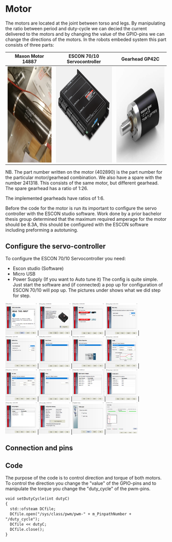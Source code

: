 
# Motor

The motors are located at the joint between torso and legs. By manipulating the ratio between period and duty-cycle we can decied the current delivered to the motors and by changing the value of the GPIO-pins we can change the directions of the motors. In the robots embeded system this part consists of three parts:

Maxon Motor 14887            |   ESCON 70/10 Servocontroller    |   Gearhead GP42C
:------------------------------------:|:-------------------------------------:|:-------------------------:
<img src="assets_motor/176682329_3791733154215068_5268941636711901361_n.jpg" width="300" height="300"/>  | <img src="assets_motor/ESCON_7010_Servocontroller.jpg" width="300" height="300"/>  | <img src="assets_motor/GP-42-C-42-Detail.jpg" width="300" height="300"/>

NB. The part number written on the motor (402890) is the part number for the particular motor/gearhead combination. We also have a spare with the number 241318. This consists of the same motor, but different gearhead. The spare gearhead has a ratio of 1:26.

The implemented gearheads have ratios of 1:6. 

Before the code for the motor is run its important to configure the servo controller with the ESCON studio software. Work done by a prior bachelor thesis group determined that the maximum required amperage for the motor should be 8.3A, this should be configured with the ESCON software including preforming a autotuning.

## Configure the servo-controller
To configure the ESCON 70/10 Servocontroller you need:
* Escon studio (Software)
* Micro USB
* Power Supply (If you want to Auto tune it)
The config is quite simple. Just start the software and (if connected) a pop up for configuration of ESCON 70/10 will pop up. The pictures under shows what we did step for step.

<img src="assets_motor/Escon_studio_01.PNG" width="100" height="100"/>|<img src="assets_motor/Escon_studio_02.PNG" width="100" height="100"/>|<img src="assets_motor/Escon_studio_03.PNG" width="100" height="100"/>|<img src="assets_motor/Escon_studio_04.PNG" width="100" height="100"/>|<img src="assets_motor/Escon_studio_05.PNG" width="100" height="100"/>|<img src="assets_motor/Escon_studio_06.PNG" width="100" height="100"/>|<img src="assets_motor/Escon_studio_07.PNG" width="100" height="100"/>|<img src="assets_motor/Escon_studio_08.PNG" width="100" height="100"/>|<img src="assets_motor/Escon_studio_09.PNG" width="100" height="100"/>|<img src="assets_motor/Escon_studio_10.PNG" width="100" height="100"/>|<img src="assets_motor/Escon_studio_11.PNG" width="100" height="100"/>|<img src="assets_motor/Escon_studio_12.PNG" width="100" height="100"/>|<img src="assets_motor/Escon_studio_13.PNG" width="100" height="100"/>|<img src="assets_motor/Escon_studio_14.PNG" width="100" height="100"/>|<img src="assets_motor/Escon_studio_15.PNG" width="100" height="100"/>|<img src="assets_motor/Escon_studio_16.PNG" width="100" height="100"/>
## Connection and pins

## Code
The purpose of the code is to control direction and torque of both motors. To control the direction you change the "value" of the GPIO-pins and to manipulate the torque you change the "duty_cycle" of the pwm-pins. 

```
void setDutyCycle(int dutyC)
{
  std::ofsteam DCfile;
  DCfile.open("/sys/class/pwm/pwm-" + m_PinpathNumber + "/duty_cycle");
  DCfile << dutyC;
  DCfile.close();
}
```
